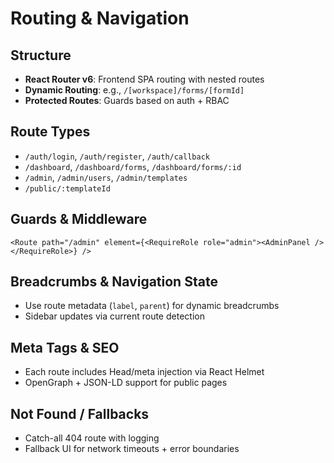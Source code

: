 
# Routing & Navigation

## Structure
- **React Router v6**: Frontend SPA routing with nested routes
- **Dynamic Routing**: e.g., `/[workspace]/forms/[formId]`
- **Protected Routes**: Guards based on auth + RBAC

## Route Types
- `/auth/login`, `/auth/register`, `/auth/callback`
- `/dashboard`, `/dashboard/forms`, `/dashboard/forms/:id`
- `/admin`, `/admin/users`, `/admin/templates`
- `/public/:templateId`

## Guards & Middleware
```tsx
<Route path="/admin" element={<RequireRole role="admin"><AdminPanel /></RequireRole>} />
```

## Breadcrumbs & Navigation State
- Use route metadata (`label`, `parent`) for dynamic breadcrumbs
- Sidebar updates via current route detection

## Meta Tags & SEO
- Each route includes Head/meta injection via React Helmet
- OpenGraph + JSON-LD support for public pages

## Not Found / Fallbacks
- Catch-all 404 route with logging
- Fallback UI for network timeouts + error boundaries
